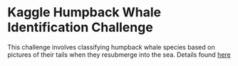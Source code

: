 # Kaggle Humpback Whale Identification Challenge

This challenge involves classifying humpback whale species based on pictures of their tails when they resubmerge into the sea. Details found [here](https://www.kaggle.com/c/humpback-whale-identification/)
